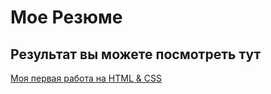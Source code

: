 # Мое Резюме

## Результат вы можете посмотреть тут 

[Моя первая работа на HTML & CSS]( https://vilnurh.github.io/resume/)
